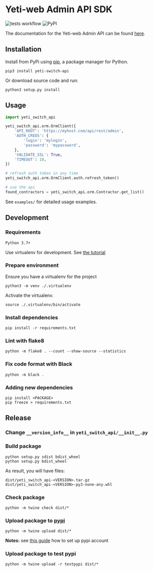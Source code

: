# Yeti-web Admin API SDK

![tests workflow](https://github.com/yeti-switch/yeti-switch-api-python/actions/workflows/tests.yml/badge.svg)
![PyPI](https://img.shields.io/pypi/v/yeti_switch_api)

The documentation for the Yeti-web Admin API can be found [here](https://yeti-switch.org/docs/en/admin-api/index.html).

## Installation

Install from PyPi using [pip](https://pip.pypa.io/en/latest/), a package manager for Python.

```shell
pip3 install yeti-switch-api
```

Or download source code and run:

```shell
python3 setup.py install
```

## Usage

```python
import yeti_switch_api

yeti_switch_api.orm.OrmClient({
    'API_ROOT': 'https://myhost.com/api/rest/admin',
    'AUTH_CREDS': {
        'login': 'mylogin',
        'password': 'mypassword',
    },
    'VALIDATE_SSL': True,
    'TIMEOUT': 10,
})

# refresh auth token in any time
yeti_switch_api.orm.OrmClient.auth.refresh_token()

# use the api
found_contractors = yeti_switch_api.orm.Contractor.get_list()
```

See `examples/` for detailed usage examples.

## Development

### Requirements

`Python 3.7+`

Use virtualenv for development. See [the tutorial](https://docs.python.org/3/tutorial/venv.html)

### Prepare environment

Ensure you have a virtualenv for the project

```shell
python3 -m venv ./.virtualenv
```

Activate the virtualenv.

```shell
source ./.virtualenv/bin/activate
```

### Install dependencies

```shell
pip install -r requirements.txt
```

### Lint with flake8

```shell
python -m flake8 . --count --show-source --statistics
```

### Fix code format with Black

```shell
python -m black .
```

### Adding new dependencies

```shell
pip install <PACKAGE>
pip freeze > requirements.txt
```

## Release

### Change `__version_info__` in `yeti_switch_api/__init__.py`

### Build package

```shell
python setup.py sdist bdist_wheel
python setup.py bdist_wheel
```

As result, you will have files:

```
dist/yeti_switch_api-<VERSION>.tar.gz
dist/yeti_switch_api-<VERSION>-py3-none-any.whl
```

### Check package

```shell
python -m twine check dist/*
```

### Upload package to [pypi](https://pypi.org/)

```shell
python -m twine upload dist/*
```

**Notes:**
see [this guide](https://packaging.python.org/en/latest/guides/distributing-packages-using-setuptools/#create-an-account)
how to set up pypi account

### Upload package to test pypi

```shell
python -m twine upload -r testpypi dist/*
```
